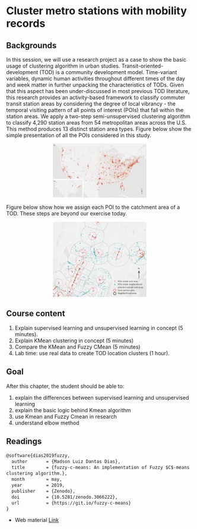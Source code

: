 # Cluster metro stations with mobility records
## Backgrounds
In this session, we will use a research project as a case to show the basic usage of clustering algorithm in urban studies.
Transit-oriented-development (TOD) is a community development model. Time-variant variables, dynamic human activities throughout different times of the day and week matter in further unpacking the characteristics of TODs. Given that this aspect has been under-discussed in most previous TOD literature, this research provides an activity-based framework to classify commuter transit station areas by considering the degree of local vibrancy - the temporal visiting pattern of all points of interest (POIs) that fall within the station areas. We apply a two-step semi-unsupervised clustering algorithm to classify 4,290 station areas from 54 metropolitan areas across the U.S. This method produces 13 distinct station area types.
Figure below show the simple presentation of all the POIs considered in this study.
<p align="center">
<img src="../asset/graphics_rev-01.png" alt="all POIs used in this project" style="width:50%; border:0;">
</p>

Figure below show how we assign each POI to the catchment area of a TOD. These steps are beyond our exercise today.
<p align="center">
<img src="../asset/graphics_rev-02.png" alt="all POIs used in this project" style="width:50%; border:0;">
</p>

## Course content
1. Explain supervised learning and unsupervised learning in concept (5 minutes).
2. Explain KMean clustering in concept (5 minutes)
3. Compare the KMean and Fuzzy CMean (5 minutes)
3. Lab time: use real data to create TOD location clusters (1 hour).

## Goal
After this chapter, the student should be able to:
1. explain the differences between supervised learning and unsupervised learning
2. explain the basic logic behind Kmean algorithm
3. use Kmean and Fuzzy Cmean in research
4. understand elbow method

## Readings
```
@software{dias2019fuzzy,
  author       = {Madson Luiz Dantas Dias},
  title        = {fuzzy-c-means: An implementation of Fuzzy $C$-means clustering algorithm.},
  month        = may,
  year         = 2019,
  publisher    = {Zenodo},
  doi          = {10.5281/zenodo.3066222},
  url          = {https://git.io/fuzzy-c-means}
}
```
* Web material [Link](https://towardsdatascience.com/unsupervised-learning-and-data-clustering-eeecb78b422a)